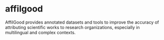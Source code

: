 # affilgood
AffilGood provides annotated datasets and tools to improve the accuracy of attributing scientific works to research organizations, especially in multilingual and complex contexts.
